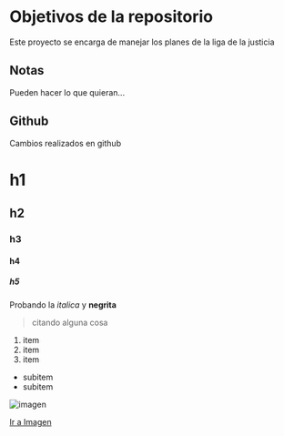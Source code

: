 # Objetivos de la repositorio

Este proyecto se encarga de manejar los planes de la liga de la justicia


## Notas
Pueden hacer lo que quieran...

## Github
Cambios realizados en github

# h1
## h2
### h3
#### h4
##### h5

Probando la *italica* y **negrita**
> citando alguna cosa

1. item
2. item
3. item

* subitem
* subitem

![imagen](https://upload.wikimedia.org/wikipedia/commons/thumb/e/ea/Logo_Grupo_Imagen_Multimedia.2016.png/368px-Logo_Grupo_Imagen_Multimedia.2016.png)

[Ir a Imagen](https://upload.wikimedia.org/wikipedia/commons/thumb/e/ea/Logo_Grupo_Imagen_Multimedia.2016.png/368px-Logo_Grupo_Imagen_Multimedia.2016.png) 
